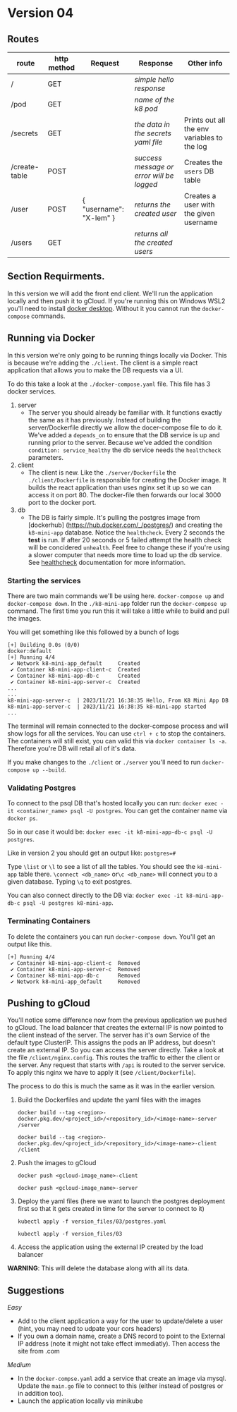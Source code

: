 # Version 04

## Routes

| route         | http method | Request                 | Response                                  | Other info                                  |
| ------------- | ----------- | ----------------------- | ----------------------------------------- | ------------------------------------------- |
| /             | GET         |                         | _simple hello response_                   |                                             |
| /pod          | GET         |                         | _name of the k8 pod_                      |                                             |
| /secrets      | GET         |                         | _the data in the secrets yaml file_       | Prints out all the env variables to the log |
| /create-table | POST        |                         | _success message or error will be logged_ | Creates the `users` DB table                |
| /user         | POST        | { "username": "X-lem" } | _returns the created user_                | Creates a user with the given username      |
| /users        | GET         |                         | _returns all the created users_           |                                             |

## Section Requirments.

In this version we will add the front end client. We'll run the application locally and then push it to gCloud. If you're running this on Windows WSL2 you'll need to install [docker desktop](https://docs.docker.com/desktop/install/windows-install/). Without it you cannot run the `docker-compose` commands.

## Running via Docker

In this version we're only going to be running things locally via Docker. This is because we're adding the `./client`. The client is a simple react application that allows you to make the DB requests via a UI.

To do this take a look at the `./docker-compose.yaml` file. This file has 3 docker services.

1. server
   - The server you should already be familiar with. It functions exactly the same as it has previously. Instead of building the server/Dockerfile directly we allow the docer-compose file to do it. We've added a `depends_on` to ensure that the DB service is up and running prior to the server. Because we've added the condition `condition: service_healthy` the db service needs the `healthcheck` parameters.
2. client
   - The client is new. Like the `./server/Dockerfile` the `./client/Dockerfile` is responsible for creating the Docker image. It builds the react application than uses nginx set it up so we can access it on port 80. The docker-file then forwards our local 3000 port to the docker port.
3. db
   - The DB is fairly simple. It's pulling the postgres image from [dockerhub] (https://hub.docker.com/_/postgres/) and creating the `k8-mini-app` database. Notice the `healthcheck`. Every 2 seconds the **test** is run. If after 20 seconds or 5 failed attempt the health check will be concidered `unhealth`. Feel free to change these if you're using a slower computer that needs more time to load up the db service. See [healthcheck](https://docs.docker.com/engine/reference/builder/#healthcheck) documentation for more information.

### Starting the services

There are two main commands we'll be using here. `docker-compose up` and `docker-compose down`. In the `./k8-mini-app` folder run the `docker-compose up` command. The first time you run this it will take a little while to build and pull the images.

You will get something like this followed by a bunch of logs

```
[+] Building 0.0s (0/0)                                                                                                                                                                                                                    docker:default
[+] Running 4/4
 ✔ Network k8-mini-app_default     Created
 ✔ Container k8-mini-app-client-c  Created
 ✔ Container k8-mini-app-db-c      Created
 ✔ Container k8-mini-app-server-c  Created
...
...
k8-mini-app-server-c  | 2023/11/21 16:38:35 Hello, From K8 Mini App DB
k8-mini-app-server-c  | 2023/11/21 16:38:35 k8-mini-app started
...
```

The terminal will remain connected to the docker-compose process and will show logs for all the services. You can use `ctrl + c` to stop the containers. The containers will still exist, you can valid this via `docker container ls -a`. Therefore you're DB will retail all of it's data.

If you make changes to the `./client` or `./server` you'll need to run `docker-compose up --build`.

### Validating Postgres

To connect to the psql DB that's hosted locally you can run: `docker exec -it <container_name> psql -U postgres`. You can get the container name via `docker ps`.

So in our case it would be: `docker exec -it k8-mini-app-db-c psql -U postgres`.

Like in version 2 you should get an output like: `postgres=# `

Type `\list` or `\l` to see a list of all the tables. You should see the `k8-mini-app` table there. `\connect <db_name>` or`\c <db_name>` will connect you to a given database. Typing `\q` to exit postgres.

You can also connect directly to the DB via: `docker exec -it k8-mini-app-db-c psql -U postgres k8-mini-app`.

### Terminating Containers

To delete the containers you can run `docker-compose down`. You'll get an output like this.

```
[+] Running 4/4
 ✔ Container k8-mini-app-client-c  Removed
 ✔ Container k8-mini-app-server-c  Removed
 ✔ Container k8-mini-app-db-c      Removed
 ✔ Network k8-mini-app_default     Removed
```

## Pushing to gCloud

You'll notice some difference now from the previous application we pushed to gCloud. The load balancer that creates the external IP is now pointed to the client instead of the server. The server has it's own Service of the default type ClusterIP. This assigns the pods an IP address, but doesn't create an external IP. So you can access the server directly. Take a look at the file `/client/nginx.config`. This routes the traffic to either the client or the server. Any request that starts with `/api` is routed to the server service. To apply this nginx we have to apply it (see `/client/Dockerfile`).

The process to do this is much the same as it was in the earlier version.

1. Build the Dockerfiles and update the yaml files with the images

   `docker build --tag <region>-docker.pkg.dev/<project_id>/<repository_id>/<image-name>-server /server`

   `docker build --tag <region>-docker.pkg.dev/<project_id>/<repository_id>/<image-name>-client /client`

2. Push the images to gCloud

   `docker push <gcloud-image_name>-client`

   `docker push <gcloud-image_name>-server`

3. Deploy the yaml files (here we want to launch the postgres deployment first so that it gets created in time for the server to connect to it)

   `kubectl apply -f version_files/03/postgres.yaml`

   `kubectl apply -f version_files/03`

4. Access the application using the external IP created by the load balancer

**WARNING**: This will delete the database along with all its data.

## Suggestions

_Easy_

- Add to the client application a way for the user to update/delete a user (hint, you may need to udpate your cors headers)
- If you own a domain name, create a DNS record to point to the External IP address (note it might not take effect immediatly). Then access the site from <your-domain>.com

_Medium_

- In the `docker-compse.yaml` add a service that create an image via mysql. Update the `main.go` file to connect to this (either instead of postgres or in addition too).
- Launch the application locally via minikube
